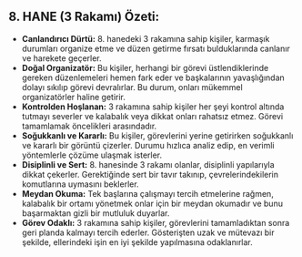 ## 8. HANE (3 Rakamı) Özeti:

* **Canlandırıcı Dürtü:** 8. hanedeki 3 rakamına sahip kişiler, karmaşık durumları organize etme ve düzen getirme fırsatı bulduklarında canlanır ve harekete geçerler. 
* **Doğal Organizatör:** Bu kişiler, herhangi bir görevi üstlendiklerinde gereken düzenlemeleri hemen fark eder ve başkalarının yavaşlığından dolayı sıkılıp görevi devralırlar. Bu durum, onları mükemmel organizatörler haline getirir.
* **Kontrolden Hoşlanan:** 3 rakamına sahip kişiler her şeyi kontrol altında tutmayı severler ve kalabalık veya dikkat onları rahatsız etmez. Görevi tamamlamak öncelikleri arasındadır. 
* **Soğukkanlı ve Kararlı:** Bu kişiler, görevlerini yerine getirirken soğukkanlı ve kararlı bir görüntü çizerler. Durumu hızlıca analiz edip, en verimli yöntemlerle çözüme ulaşmak isterler.
* **Disiplinli ve Sert:** 8. hanesinde 3 rakamı olanlar, disiplinli yapılarıyla dikkat çekerler. Gerektiğinde sert bir tavır takınıp, çevrelerindekilerin komutlarına uymasını beklerler.
* **Meydan Okuma:** Tek başlarına çalışmayı tercih etmelerine rağmen, kalabalık bir ortamı yönetmek onlar için bir meydan okumadır ve bunu başarmaktan gizli bir mutluluk duyarlar. 
* **Görev Odaklı:** 3 rakamına sahip kişiler, görevlerini tamamladıktan sonra geri planda kalmayı tercih ederler. Gösterişten uzak ve mütevazı bir şekilde, ellerindeki işin en iyi şekilde yapılmasına odaklanırlar. 
